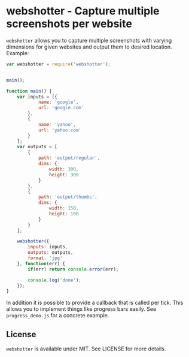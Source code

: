 # webshotter - Capture multiple screenshots per website

`webshotter` allows you to capture multiple screenshots with varying dimensions for given websites and output them to desired location. Example:

```js
var webshotter = require('webshotter');


main();

function main() {
    var inputs = [{
            name: 'google',
            url: 'google.com'
        },
        {
            name: 'yahoo',
            url: 'yahoo.com'
        }
    ];
    var outputs = [
        {
            path: 'output/regular',
            dims: {
                width: 300,
                height: 300
            }
        },
        {
            path: 'output/thumbs',
            dims: {
                width: 150,
                height: 100
            }
        }
    ];

    webshotter({
        inputs: inputs,
        outputs: outputs,
        format: 'jpg'
    }, function(err) {
        if(err) return console.error(err);

        console.log('done');
    });
}
```

In addition it is possible to provide a callback that is called per tick. This allows you to implement things like progress bars easily. See `progress_demo.js` for a concrete example.

## License

`webshotter` is available under MIT. See LICENSE for more details.
